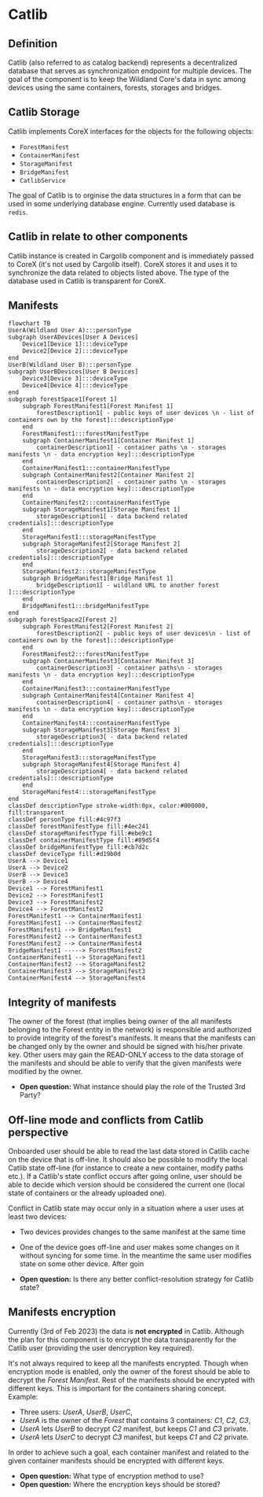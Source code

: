 # Catlib

## Definition
Catlib (also referred to as catalog backend) represents a decentralized database that serves as synchronization endpoint for multiple devices. The goal of the component is to keep the Wildland Core's data in sync among devices using the same containers, forests, storages and bridges.

## Catlib Storage
Catlib implements CoreX interfaces for the objects for the following objects:
* `ForestManifest`
* `ContainerManifest`
* `StorageManifest`
* `BridgeManifest`
* `CatlibService`

The goal of Catlib is to orginise the data structures in a form that can be used in some underlying database engine. Currently used database is `redis`.

## Catlib in relate to other components
Catlib instance is created in Cargolib component and is immediately passed to CoreX (it's not used by Cargolib itself). CoreX stores it and uses it to synchronize the data related to objects listed above. The type of the database used in Catlib is transparent for CoreX.

## Manifests
```mermaid
flowchart TB
UserA(Wildland User A):::personType
subgraph UserADevices[User A Devices]
    Device1[Device 1]:::deviceType
    Device2[Device 2]:::deviceType
end
UserB(Wildland User B):::personType
subgraph UserBDevices[User B Devices]
    Device3[Device 3]:::deviceType
    Device4[Device 4]:::deviceType
end
subgraph forestSpace1[Forest 1]
    subgraph ForestManifest1[Forest Manifest 1]
        forestDescription1[ - public keys of user devices \n - list of containers own by the forest]:::descriptionType
    end
    ForestManifest1:::forestManifestType
    subgraph ContainerManifest1[Container Manifest 1]
        containerDescription1[ - container paths \n - storages manifests \n - data encryption key]:::descriptionType
    end
    ContainerManifest1:::containerManifestType
    subgraph ContainerManifest2[Container Manifest 2]
        containerDescription2[ - container paths \n - storages manifests \n - data encryption key]:::descriptionType
    end
    ContainerManifest2:::containerManifestType
    subgraph StorageManifest1[Storage Manifest 1]
        storageDescription1[ - data backend related credentials]:::descriptionType
    end
    StorageManifest1:::storageManifestType
    subgraph StorageManifest2[Storage Manifest 2]
        storageDescription2[ - data backend related credentials]:::descriptionType
    end
    StorageManifest2:::storageManifestType
    subgraph BridgeManifest1[Bridge Manifest 1]
        bridgeDescription1[ - wildland URL to another forest ]:::descriptionType
    end
    BridgeManifest1:::bridgeManifestType
end
subgraph forestSpace2[Forest 2]
    subgraph ForestManifest2[Forest Manifest 2]
        forestDescription2[ - public keys of user devices\n - list of containers own by the forest]:::descriptionType
    end
    ForestManifest2:::forestManifestType
    subgraph ContainerManifest3[Container Manifest 3]
        containerDescription3[ - container paths\n - storages manifests \n - data encryption key]:::descriptionType
    end
    ContainerManifest3:::containerManifestType
    subgraph ContainerManifest4[Container Manifest 4]
        containerDescription4[ - container paths\n - storages manifests \n - data encryption key]:::descriptionType
    end
    ContainerManifest4:::containerManifestType
    subgraph StorageManifest3[Storage Manifest 3]
        storageDescription3[ - data backend related credentials]:::descriptionType
    end
    StorageManifest3:::storageManifestType
    subgraph StorageManifest4[Storage Manifest 4]
        storageDescription4[ - data backend related credentials]:::descriptionType
    end
    StorageManifest4:::storageManifestType
end
classDef descriptionType stroke-width:0px, color:#000000, fill:transparent
classDef personType fill:#4c97f3
classDef forestManifestType fill:#4ec241
classDef storageManifestType fill:#ebe9c1
classDef containerManifestType fill:#89d5f4
classDef bridgeManifestType fill:#cb7d2c
classDef deviceType fill:#d19b0d
UserA --> Device1
UserA --> Device2
UserB --> Device3
UserB --> Device4
Device1 --> ForestManifest1
Device2 --> ForestManifest1
Device3 --> ForestManifest2
Device4 --> ForestManifest2
ForestManifest1 --> ContainerManifest1
ForestManifest1 --> ContainerManifest2
ForestManifest1 --> BridgeManifest1
ForestManifest2 --> ContainerManifest3
ForestManifest2 --> ContainerManifest4
BridgeManifest1 -----> ForestManifest2
ContainerManifest1 --> StorageManifest1
ContainerManifest2 --> StorageManifest2
ContainerManifest3 --> StorageManifest3
ContainerManifest4 --> StorageManifest4
```

## Integrity of manifests
The owner of the forest (that implies being owner of the all manifests belonging to the Forest entity in the network) is responsible and authorized to provide integrity of the forest's manifests. It means that the manifests can be changed only by the owner and should be signed with his/her private key. Other users may gain the READ-ONLY access to the data storage of the manifests and should be able to verify that the given manifests were modified by the owner.

 * **Open question:** What instance should play the role of the Trusted 3rd Party?


## Off-line mode and conflicts from Catlib perspective
Onboarded user should be able to read the last data stored in Catlib cache on the device that is off-line. It should also be possible to modify the local Catlib state off-line (for instance to create a new container, modify paths etc.). If a Catlib's state conflict occurs after going online, user should be able to decide which version should be considered the current one (local state of containers or the already uploaded one).

Conflict in Catlib state may occur only in a situation where a user uses at least two devices:
 * Two devices provides changes to the same manifest at the same time
 * One of the device goes off-line and user makes some changes on it without syncing for some time. In the meantime the same user modifies state on some other device. After goin


 * **Open question:** Is there any better conflict-resolution strategy for Catlib state?

## Manifests encryption
Currently (3rd of Feb 2023) the data is **not encrypted** in Catlib. Although the plan for this component is to encrypt the data transparently for the Catlib user (providing the user dencryption key required).


It's not always required to keep all the manifests encrypted. Though when encryption mode is enabled, only the owner of the forest should be able to decrypt the _Forest Manifest_. Rest of the manifests should be encrypted with different keys. This is important for the containers sharing concept. Example:
 * Three users: _UserA_, _UserB_, _UserC_,
 * _UserA_ is the owner of the _Forest_ that contains 3 containers: _C1_, _C2_, _C3_,
 * _UserA_ lets _UserB_ to decrypt _C2_ manifest, but keeps _C1_ and _C3_ private.
 * _UserA_ lets _UserC_ to decrypt _C3_ manifest, but keeps _C1_ and _C2_ private.

In order to achieve such a goal, each container manifest and related to the given container manifests should be encrypted with different keys.

 * **Open question:** What type of encryption method to use?
 * **Open question:** Where the encryption keys should be stored?
